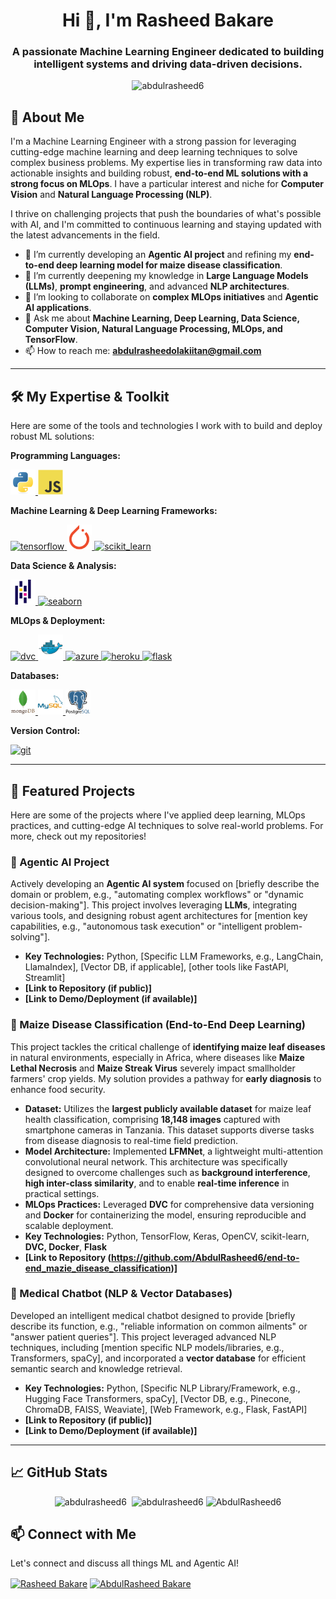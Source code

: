 <h1 align="center">Hi 👋, I'm Rasheed Bakare</h1>
<h3 align="center">A passionate Machine Learning Engineer dedicated to building intelligent systems and driving data-driven decisions.</h3>

<p align="center">
  <img src="https://komarev.com/ghpvc/?username=abdulrasheed6&label=Profile%20views&color=0e75b6&style=flat" alt="abdulrasheed6" />
</p>

## 🚀 About Me

I'm a Machine Learning Engineer with a strong passion for leveraging cutting-edge machine learning and deep learning techniques to solve complex business problems. My expertise lies in transforming raw data into actionable insights and building robust, **end-to-end ML solutions with a strong focus on MLOps**. I have a particular interest and niche for **Computer Vision** and **Natural Language Processing (NLP)**.

I thrive on challenging projects that push the boundaries of what's possible with AI, and I'm committed to continuous learning and staying updated with the latest advancements in the field.

- 🔭 I’m currently developing an **Agentic AI project** and refining my **end-to-end deep learning model for maize disease classification**.
- 🌱 I’m currently deepening my knowledge in **Large Language Models (LLMs)**, **prompt engineering**, and advanced **NLP architectures**.
- 👯 I’m looking to collaborate on **complex MLOps initiatives** and **Agentic AI applications**.
- 💬 Ask me about **Machine Learning, Deep Learning, Data Science, Computer Vision, Natural Language Processing, MLOps, and TensorFlow**.
- 📫 How to reach me: **abdulrasheedolakiitan@gmail.com**

---

## 🛠️ My Expertise & Toolkit

Here are some of the tools and technologies I work with to build and deploy robust ML solutions:

**Programming Languages:**
<p align="left">
    <a href="https://www.python.org" target="_blank" rel="noreferrer"> <img src="https://raw.githubusercontent.com/devicons/devicon/master/icons/python/python-original.svg" alt="python" width="40" height="40"/> </a>
    <a href="https://developer.mozilla.org/en-US/docs/Web/JavaScript" target="_blank" rel="noreferrer"> <img src="https://raw.githubusercontent.com/devicons/devicon/master/icons/javascript/javascript-original.svg" alt="javascript" width="40" height="40"/> </a>
</p>

**Machine Learning & Deep Learning Frameworks:**
<p align="left">
    <a href="https://www.tensorflow.org" target="_blank" rel="noreferrer"> <img src="https://www.vectorlogo.zone/logos/tensorflow/tensorflow-icon.svg" alt="tensorflow" width="40" height="40"/> </a>
    <a href="https://pytorch.org/" target="_blank" rel="noreferrer"> <img src="https://raw.githubusercontent.com/devicons/devicon/master/icons/pytorch/pytorch-original.svg" alt="pytorch" width="40" height="40"/> </a>
    <a href="https://scikit-learn.org/" target="_blank" rel="noreferrer"> <img src="https://upload.wikimedia.org/wikipedia/commons/0/05/Scikit_learn_logo_small.svg" alt="scikit_learn" width="40" height="40"/> </a>
</p>

**Data Science & Analysis:**
<p align="left">
    <a href="https://pandas.pydata.org/" target="_blank" rel="noreferrer"> <img src="https://raw.githubusercontent.com/devicons/devicon/2ae2a900d2f041da66e950e4d48052658d850630/icons/pandas/pandas-original.svg" alt="pandas" width="40" height="40"/> </a>
    <a href="https://seaborn.pydata.org/" target="_blank" rel="noreferrer"> <img src="https://seaborn.pydata.org/_images/logo-mark-lightbg.svg" alt="seaborn" width="40" height="40"/> </a>
    </p>

**MLOps & Deployment:**
<p align="left">
    <a href="https://dvc.org/" target="_blank" rel="noreferrer"> <img src="https://www.vectorlogo.zone/logos/dvc_org/dvc_org-icon.svg" alt="dvc" width="40" height="40"/> </a>
    <a href="https://www.docker.com/" target="_blank" rel="noreferrer"> <img src="https://raw.githubusercontent.com/devicons/devicon/master/icons/docker/docker-original.svg" alt="docker" width="40" height="40"/> </a>
    <a href="https://azure.microsoft.com/en-in/" target="_blank" rel="noreferrer"> <img src="https://www.vectorlogo.zone/logos/microsoft_azure/microsoft_azure-icon.svg" alt="azure" width="40" height="40"/> </a>
    <a href="https://heroku.com" target="_blank" rel="noreferrer"> <img src="https://www.vectorlogo.zone/logos/heroku/heroku-icon.svg" alt="heroku" width="40" height="40"/> </a>
    <a href="https://flask.palletsprojects.com/" target="_blank" rel="noreferrer"> <img src="https://www.vectorlogo.zone/logos/pocoo_flask/pocoo_flask-icon.svg" alt="flask" width="40" height="40"/> </a>
    </p>

**Databases:**
<p align="left">
    <a href="https://www.mongodb.com/" target="_blank" rel="noreferrer"> <img src="https://raw.githubusercontent.com/devicons/devicon/master/icons/mongodb/mongodb-original-wordmark.svg" alt="mongodb" width="40" height="40"/> </a>
    <a href="https://www.mysql.com/" target="_blank" rel="noreferrer"> <img src="https://raw.githubusercontent.com/devicons/devicon/master/icons/mysql/mysql-original-wordmark.svg" alt="mysql" width="40" height="40"/> </a>
    <a href="https://www.postgresql.org" target="_blank" rel="noreferrer"> <img src="https://raw.githubusercontent.com/devicons/devicon/master/icons/postgresql/postgresql-original-wordmark.svg" alt="postgresql" width="40" height="40"/> </a>
    </p>

**Version Control:**
<p align="left">
    <a href="https://git-scm.com/" target="_blank" rel="noreferrer"> <img src="https://www.vectorlogo.zone/logos/git-scm/git-scm-icon.svg" alt="git" width="40" height="40"/> </a>
</p>

---

## 🔬 Featured Projects

Here are some of the projects where I've applied deep learning, MLOps practices, and cutting-edge AI techniques to solve real-world problems. For more, check out my repositories!

### 🤖 Agentic AI Project
Actively developing an **Agentic AI system** focused on [briefly describe the domain or problem, e.g., "automating complex workflows" or "dynamic decision-making"]. This project involves leveraging **LLMs**, integrating various tools, and designing robust agent architectures for [mention key capabilities, e.g., "autonomous task execution" or "intelligent problem-solving"].
* **Key Technologies:** Python, [Specific LLM Frameworks, e.g., LangChain, LlamaIndex], [Vector DB, if applicable], [other tools like FastAPI, Streamlit]
* **[Link to Repository (if public)]**
* **[Link to Demo/Deployment (if available)]**

### 🌿 Maize Disease Classification (End-to-End Deep Learning)

This project tackles the critical challenge of **identifying maize leaf diseases** in natural environments, especially in Africa, where diseases like **Maize Lethal Necrosis** and **Maize Streak Virus** severely impact smallholder farmers' crop yields. My solution provides a pathway for **early diagnosis** to enhance food security.

* **Dataset:** Utilizes the **largest publicly available dataset** for maize leaf health classification, comprising **18,148 images** captured with smartphone cameras in Tanzania. This dataset supports diverse tasks from disease diagnosis to real-time field prediction.
* **Model Architecture:** Implemented **LFMNet**, a lightweight multi-attention convolutional neural network. This architecture was specifically designed to overcome challenges such as **background interference**, **high inter-class similarity**, and to enable **real-time inference** in practical settings.
* **MLOps Practices:** Leveraged **DVC** for comprehensive data versioning and **Docker** for containerizing the model, ensuring reproducible and scalable deployment.
* **Key Technologies:** Python, TensorFlow, Keras, OpenCV, scikit-learn, **DVC, Docker**, **Flask**
* **[Link to Repository (https://github.com/AbdulRasheed6/end-to-end_mazie_disease_classification)]**

### 💬 Medical Chatbot (NLP & Vector Databases)
Developed an intelligent medical chatbot designed to provide [briefly describe its function, e.g., "reliable information on common ailments" or "answer patient queries"]. This project leveraged advanced NLP techniques, including [mention specific NLP models/libraries, e.g., Transformers, spaCy], and incorporated a **vector database** for efficient semantic search and knowledge retrieval.
* **Key Technologies:** Python, [Specific NLP Library/Framework, e.g., Hugging Face Transformers, spaCy], [Vector DB, e.g., Pinecone, ChromaDB, FAISS, Weaviate], [Web Framework, e.g., Flask, FastAPI]
* **[Link to Repository (if public)]**
* **[Link to Demo/Deployment (if available)]**

---

## 📈 GitHub Stats

<p align="center">
    <img src="https://github-readme-stats.vercel.app/api/top-langs?username=AbdulRasheed6&show_icons=true&locale=en&layout=compact" alt="abdulrasheed6" />
    &nbsp;<img src="https://github-readme-stats.vercel.app/api?username=AbdulRasheed6&show_icons=true&locale=en" alt="abdulrasheed6" />
    <img src="https://github-readme-streak-stats.herokuapp.com/?user=AbdulRasheed6&" alt="AbdulRasheed6" />
</p>

## 📫 Connect with Me

Let's connect and discuss all things ML and Agentic AI!

<p align="left">
    <a href="https://linkedin.com/in/rasheed-bakare-959440212" target="_blank"><img align="center" src="https://raw.githubusercontent.com/rahuldkjain/github-profile-readme-generator/master/src/images/icons/Social/linked-in-alt.svg" alt="Rasheed Bakare" height="30" width="40" /></a>
    <a href="https://kaggle.com/AbdulRasheed Bakare" target="_blank"><img align="center" src="https://raw.githubusercontent.com/rahuldkjain/github-profile-readme-generator/master/src/images/icons/Social/kaggle.svg" alt="AbdulRasheed Bakare" height="30" width="40" /></a>
</p>
